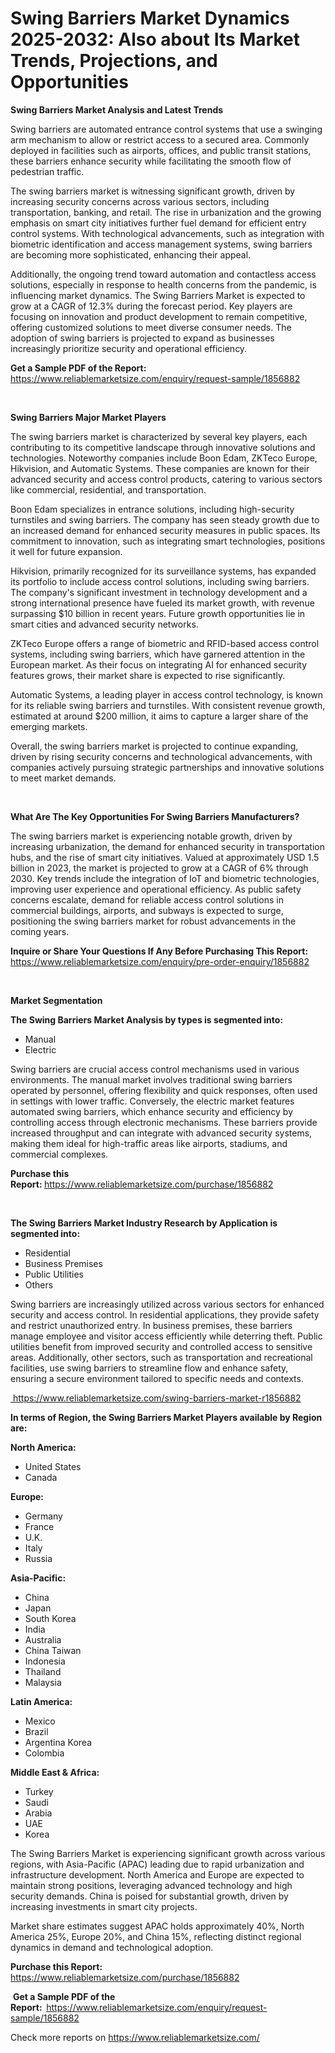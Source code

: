 <p><h1>Swing Barriers Market Dynamics 2025-2032: Also about Its Market Trends, Projections, and Opportunities</h1></p><p><strong>Swing Barriers Market Analysis and Latest Trends</strong></p>
<p><p>Swing barriers are automated entrance control systems that use a swinging arm mechanism to allow or restrict access to a secured area. Commonly deployed in facilities such as airports, offices, and public transit stations, these barriers enhance security while facilitating the smooth flow of pedestrian traffic. </p><p>The swing barriers market is witnessing significant growth, driven by increasing security concerns across various sectors, including transportation, banking, and retail. The rise in urbanization and the growing emphasis on smart city initiatives further fuel demand for efficient entry control systems. With technological advancements, such as integration with biometric identification and access management systems, swing barriers are becoming more sophisticated, enhancing their appeal.</p><p>Additionally, the ongoing trend toward automation and contactless access solutions, especially in response to health concerns from the pandemic, is influencing market dynamics. The Swing Barriers Market is expected to grow at a CAGR of 12.3% during the forecast period. Key players are focusing on innovation and product development to remain competitive, offering customized solutions to meet diverse consumer needs. The adoption of swing barriers is projected to expand as businesses increasingly prioritize security and operational efficiency.</p></p>
<p><strong>Get a Sample PDF of the Report:&nbsp;</strong> <a href="https://www.reliablemarketsize.com/enquiry/request-sample/1856882?utm_campaign=1901&utm_medium=2&utm_source=Github&utm_content=ia&utm_term=19022025&utm_id=swing-barriers">https://www.reliablemarketsize.com/enquiry/request-sample/1856882</a></p>
<p>&nbsp;</p>
<p><strong>Swing Barriers Major Market Players</strong></p>
<p><p>The swing barriers market is characterized by several key players, each contributing to its competitive landscape through innovative solutions and technologies. Noteworthy companies include Boon Edam, ZKTeco Europe, Hikvision, and Automatic Systems. These companies are known for their advanced security and access control products, catering to various sectors like commercial, residential, and transportation.</p><p>Boon Edam specializes in entrance solutions, including high-security turnstiles and swing barriers. The company has seen steady growth due to an increased demand for enhanced security measures in public spaces. Its commitment to innovation, such as integrating smart technologies, positions it well for future expansion.</p><p>Hikvision, primarily recognized for its surveillance systems, has expanded its portfolio to include access control solutions, including swing barriers. The company's significant investment in technology development and a strong international presence have fueled its market growth, with revenue surpassing $10 billion in recent years. Future growth opportunities lie in smart cities and advanced security networks.</p><p>ZKTeco Europe offers a range of biometric and RFID-based access control systems, including swing barriers, which have garnered attention in the European market. As their focus on integrating AI for enhanced security features grows, their market share is expected to rise significantly.</p><p>Automatic Systems, a leading player in access control technology, is known for its reliable swing barriers and turnstiles. With consistent revenue growth, estimated at around $200 million, it aims to capture a larger share of the emerging markets.</p><p>Overall, the swing barriers market is projected to continue expanding, driven by rising security concerns and technological advancements, with companies actively pursuing strategic partnerships and innovative solutions to meet market demands.</p></p>
<p>&nbsp;</p>
<p><strong>What Are The Key Opportunities For Swing Barriers Manufacturers?</strong></p>
<p><p>The swing barriers market is experiencing notable growth, driven by increasing urbanization, the demand for enhanced security in transportation hubs, and the rise of smart city initiatives. Valued at approximately USD 1.5 billion in 2023, the market is projected to grow at a CAGR of 6% through 2030. Key trends include the integration of IoT and biometric technologies, improving user experience and operational efficiency. As public safety concerns escalate, demand for reliable access control solutions in commercial buildings, airports, and subways is expected to surge, positioning the swing barriers market for robust advancements in the coming years.</p></p>
<p><strong>Inquire or Share Your Questions If Any Before Purchasing This Report:</strong> <a href="https://www.reliablemarketsize.com/enquiry/pre-order-enquiry/1856882?utm_campaign=1901&utm_medium=2&utm_source=Github&utm_content=ia&utm_term=19022025&utm_id=swing-barriers">https://www.reliablemarketsize.com/enquiry/pre-order-enquiry/1856882</a></p>
<p>&nbsp;</p>
<p><strong>Market Segmentation</strong></p>
<p><strong>The Swing Barriers Market Analysis by types is segmented into:</strong></p>
<p><ul><li>Manual</li><li>Electric</li></ul></p>
<p><p>Swing barriers are crucial access control mechanisms used in various environments. The manual market involves traditional swing barriers operated by personnel, offering flexibility and quick responses, often used in settings with lower traffic. Conversely, the electric market features automated swing barriers, which enhance security and efficiency by controlling access through electronic mechanisms. These barriers provide increased throughput and can integrate with advanced security systems, making them ideal for high-traffic areas like airports, stadiums, and commercial complexes.</p></p>
<p><strong>Purchase this Report:&nbsp;</strong><a href="https://www.reliablemarketsize.com/purchase/1856882?utm_campaign=1901&utm_medium=2&utm_source=Github&utm_content=ia&utm_term=19022025&utm_id=swing-barriers">https://www.reliablemarketsize.com/purchase/1856882</a></p>
<p>&nbsp;</p>
<p><strong>The Swing Barriers Market Industry Research by Application is segmented into:</strong></p>
<p><ul><li>Residential</li><li>Business Premises</li><li>Public Utilities</li><li>Others</li></ul></p>
<p><p>Swing barriers are increasingly utilized across various sectors for enhanced security and access control. In residential applications, they provide safety and restrict unauthorized entry. In business premises, these barriers manage employee and visitor access efficiently while deterring theft. Public utilities benefit from improved security and controlled access to sensitive areas. Additionally, other sectors, such as transportation and recreational facilities, use swing barriers to streamline flow and enhance safety, ensuring a secure environment tailored to specific needs and contexts.</p></p>
<p><a href="https://www.reliablemarketsize.com/swing-barriers-market-r1856882?utm_campaign=1901&utm_medium=2&utm_source=Github&utm_content=ia&utm_term=19022025&utm_id=swing-barriers">&nbsp;https://www.reliablemarketsize.com/swing-barriers-market-r1856882</a></p>
<p><strong>In terms of Region, the Swing Barriers Market Players available by Region are:</strong></p>
<p>
    <p> <strong> North America: </strong>
        <ul>
            <li>United States</li>
            <li>Canada</li>
        </ul>
        </p> 
    <p> <strong> Europe: </strong>
        <ul>
            <li>Germany</li>
            <li>France</li>
            <li>U.K.</li>
            <li>Italy</li>
            <li>Russia</li>
        </ul>
        </p> 
    <p> <strong> Asia-Pacific: </strong>
        <ul>
            <li>China</li>
            <li>Japan</li>
            <li>South Korea</li>
            <li>India</li>
            <li>Australia</li>
            <li>China Taiwan</li>
            <li>Indonesia</li>
            <li>Thailand</li>
            <li>Malaysia</li>
        </ul>
        </p> 
    <p> <strong> Latin America: </strong>
        <ul>
            <li>Mexico</li>
            <li>Brazil</li>
            <li>Argentina Korea</li>
            <li>Colombia</li>
        </ul>
        </p> 
    <p> <strong> Middle East & Africa: </strong>
        <ul>
            <li>Turkey</li>
            <li>Saudi</li>
            <li>Arabia</li>
            <li>UAE</li>
            <li>Korea</li>
        </ul>
    </p>
    </p>
<p><p>The Swing Barriers Market is experiencing significant growth across various regions, with Asia-Pacific (APAC) leading due to rapid urbanization and infrastructure development. North America and Europe are expected to maintain strong positions, leveraging advanced technology and high security demands. China is poised for substantial growth, driven by increasing investments in smart city projects. </p><p>Market share estimates suggest APAC holds approximately 40%, North America 25%, Europe 20%, and China 15%, reflecting distinct regional dynamics in demand and technological adoption.</p></p>
<p><strong>Purchase this Report: </strong><a href="https://www.reliablemarketsize.com/purchase/1856882?utm_campaign=1901&utm_medium=2&utm_source=Github&utm_content=ia&utm_term=19022025&utm_id=swing-barriers">https://www.reliablemarketsize.com/purchase/1856882</a></p>
<p>&nbsp;<strong>Get a Sample PDF of the Report:&nbsp;&nbsp;</strong><a href="https://www.reliablemarketsize.com/enquiry/request-sample/1856882?utm_campaign=1901&utm_medium=2&utm_source=Github&utm_content=ia&utm_term=19022025&utm_id=swing-barriers">https://www.reliablemarketsize.com/enquiry/request-sample/1856882</a></p>
<p><strong></strong></p>
<p>Check more reports on <a href="https://www.reliablemarketsize.com/?utm_campaign=1901&utm_medium=2&utm_source=Github&utm_content=ia&utm_term=19022025&utm_id=swing-barriers">https://www.reliablemarketsize.com/</a></p>